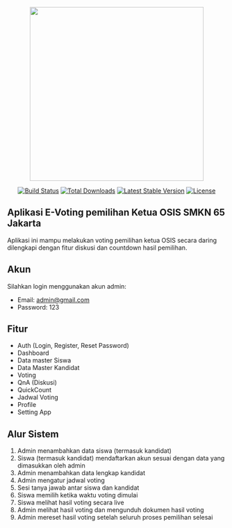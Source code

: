 <p align="center"><a href="https://laravel.com" target="_blank"><img src="https://raw.githubusercontent.com/laravel/art/master/logo-lockup/5%20SVG/2%20CMYK/1%20Full%20Color/laravel-logolockup-cmyk-red.svg" width="400"></a></p>

<p align="center">
<a href="https://travis-ci.org/laravel/framework"><img src="https://travis-ci.org/laravel/framework.svg" alt="Build Status"></a>
<a href="https://packagist.org/packages/laravel/framework"><img src="https://img.shields.io/packagist/dt/laravel/framework" alt="Total Downloads"></a>
<a href="https://packagist.org/packages/laravel/framework"><img src="https://img.shields.io/packagist/v/laravel/framework" alt="Latest Stable Version"></a>
<a href="https://packagist.org/packages/laravel/framework"><img src="https://img.shields.io/packagist/l/laravel/framework" alt="License"></a>
</p>

## Aplikasi E-Voting pemilihan Ketua OSIS SMKN 65 Jakarta

Aplikasi ini mampu melakukan voting pemilihan ketua OSIS secara daring dilengkapi dengan fitur diskusi dan countdown hasil pemilihan.


## Akun

Silahkan login menggunakan akun admin:
- Email: admin@gmail.com
- Password: 123


## Fitur

- Auth (Login, Register, Reset Password)
- Dashboard
- Data master Siswa
- Data Master Kandidat
- Voting
- QnA (Diskusi)
- QuickCount
- Jadwal Voting
- Profile
- Setting App


## Alur Sistem

1. Admin menambahkan data siswa (termasuk kandidat)
2. Siswa (termasuk kandidat) mendaftarkan akun sesuai dengan data yang dimasukkan oleh admin
3. Admin menambahkan data lengkap kandidat
4. Admin mengatur jadwal voting
5. Sesi tanya jawab antar siswa dan kandidat
6. Siswa memilih ketika waktu voting dimulai
7. Siswa melihat hasil voting secara live
8. Admin melihat hasil voting dan mengunduh dokumen hasil voting
9. Admin mereset hasil voting setelah seluruh proses pemilihan selesai

